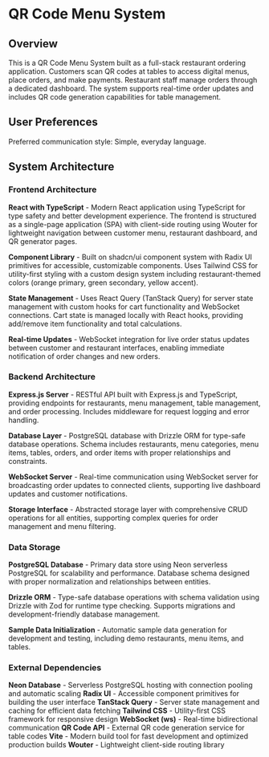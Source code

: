 # QR Code Menu System

## Overview

This is a QR Code Menu System built as a full-stack restaurant ordering application. Customers scan QR codes at tables to access digital menus, place orders, and make payments. Restaurant staff manage orders through a dedicated dashboard. The system supports real-time order updates and includes QR code generation capabilities for table management.

## User Preferences

Preferred communication style: Simple, everyday language.

## System Architecture

### Frontend Architecture

**React with TypeScript** - Modern React application using TypeScript for type safety and better development experience. The frontend is structured as a single-page application (SPA) with client-side routing using Wouter for lightweight navigation between customer menu, restaurant dashboard, and QR generator pages.

**Component Library** - Built on shadcn/ui component system with Radix UI primitives for accessible, customizable components. Uses Tailwind CSS for utility-first styling with a custom design system including restaurant-themed colors (orange primary, green secondary, yellow accent).

**State Management** - Uses React Query (TanStack Query) for server state management with custom hooks for cart functionality and WebSocket connections. Cart state is managed locally with React hooks, providing add/remove item functionality and total calculations.

**Real-time Updates** - WebSocket integration for live order status updates between customer and restaurant interfaces, enabling immediate notification of order changes and new orders.

### Backend Architecture

**Express.js Server** - RESTful API built with Express.js and TypeScript, providing endpoints for restaurants, menu management, table management, and order processing. Includes middleware for request logging and error handling.

**Database Layer** - PostgreSQL database with Drizzle ORM for type-safe database operations. Schema includes restaurants, menu categories, menu items, tables, orders, and order items with proper relationships and constraints.

**WebSocket Server** - Real-time communication using WebSocket server for broadcasting order updates to connected clients, supporting live dashboard updates and customer notifications.

**Storage Interface** - Abstracted storage layer with comprehensive CRUD operations for all entities, supporting complex queries for order management and menu filtering.

### Data Storage

**PostgreSQL Database** - Primary data store using Neon serverless PostgreSQL for scalability and performance. Database schema designed with proper normalization and relationships between entities.

**Drizzle ORM** - Type-safe database operations with schema validation using Drizzle with Zod for runtime type checking. Supports migrations and development-friendly database management.

**Sample Data Initialization** - Automatic sample data generation for development and testing, including demo restaurants, menu items, and tables.

### External Dependencies

**Neon Database** - Serverless PostgreSQL hosting with connection pooling and automatic scaling
**Radix UI** - Accessible component primitives for building the user interface
**TanStack Query** - Server state management and caching for efficient data fetching
**Tailwind CSS** - Utility-first CSS framework for responsive design
**WebSocket (ws)** - Real-time bidirectional communication
**QR Code API** - External QR code generation service for table codes
**Vite** - Modern build tool for fast development and optimized production builds
**Wouter** - Lightweight client-side routing library